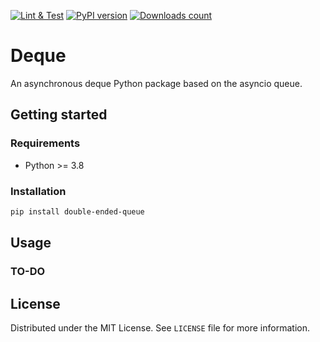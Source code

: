 [![Lint & Test](https://github.com/webfucktory/python-double-ended-queue/actions/workflows/lint-test.yml/badge.svg)](https://github.com/webfucktory/python-double-ended-queue/actions/workflows/lint-test.yml)
[![PyPI version](https://badge.fury.io/py/double-ended-queue.svg)](https://pypi.org/project/double-ended-queue)
[![Downloads count](https://img.shields.io/pypi/dm/double-ended-queue)](https://pypistats.org/packages/double-ended-queue)

# Deque

An asynchronous deque Python package based on the asyncio queue.

## Getting started

### Requirements

- Python >= 3.8

### Installation

```bash
pip install double-ended-queue
```

## Usage

### TO-DO

## License

Distributed under the MIT License. See `LICENSE` file for more information.
